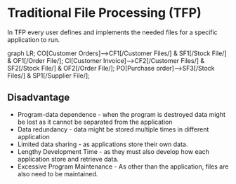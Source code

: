 # Traditional File Processing (TFP)

In TFP every user defines and implements the needed files for a specific application to run.

<div class="mermaid">
graph LR;
    CO[Customer Orders]-->CF1[/Customer Files/] & SF1[/Stock File/] & OF1[/Order File/];
    CI[Customer Invoice]-->CF2[/Customer Files/] & SF2[/Stock File/] & OF2[/Order File/];
    PO[Purchase order]-->SF3[/Stock Files/] & SP1[/Supplier File/];
</div>

## Disadvantage

- Program-data dependence - when the program is destroyed data might be lost as it cannot be separated from the application
- Data redundancy - data might be stored multiple times in different application
- Limited data sharing - as applications store their own data.
- Lengthy Development Time - as they must also develop how each application store and retrieve data.
- Excessive Program Maintenance - As other than the application, files are also need to be maintained.
